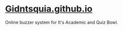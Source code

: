 # [Gidntsquia.github.io](https://gidntsquia.github.io/)
Online buzzer system for It's Academic and Quiz Bowl.

